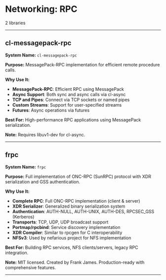 # Networking: RPC

2 libraries

---

## cl-messagepack-rpc

**System Name:** `cl-messagepack-rpc`

**Purpose:** MessagePack-RPC implementation for efficient remote procedure calls.

**Why Use It:**
- **MessagePack-RPC**: Efficient RPC using MessagePack
- **Async Support**: Both sync and async calls via cl-async
- **TCP and Pipes**: Connect via TCP sockets or named pipes
- **Custom Streams**: Support for user-specified streams
- **Futures**: Async operations via futures

**Best For:** High-performance RPC applications using MessagePack serialization.

**Note:** Requires libuv1-dev for cl-async.

---


## frpc

**System Name:** `frpc`

**Purpose:** Full implementation of ONC-RPC (SunRPC) protocol with XDR serialization and GSS authentication.

**Why Use It:**
- **Complete RPC**: Full ONC-RPC implementation (client & server)
- **XDR Serializer**: Generalized binary serialization system
- **Authentication**: AUTH-NULL, AUTH-UNIX, AUTH-DES, RPCSEC_GSS (Kerberos)
- **Transports**: TCP, UDP, UDP broadcast support
- **Portmap/rpcbind**: Service discovery implementation
- **XDR Compiler**: Similar to rpcgen for C interoperability
- **NFSv3**: Used by nefarious project for NFS implementation

**Best For:** Building RPC services, NFS clients/servers, legacy RPC integration.

**Note:** MIT licensed. Created by Frank James. Production-ready with comprehensive features.

---


